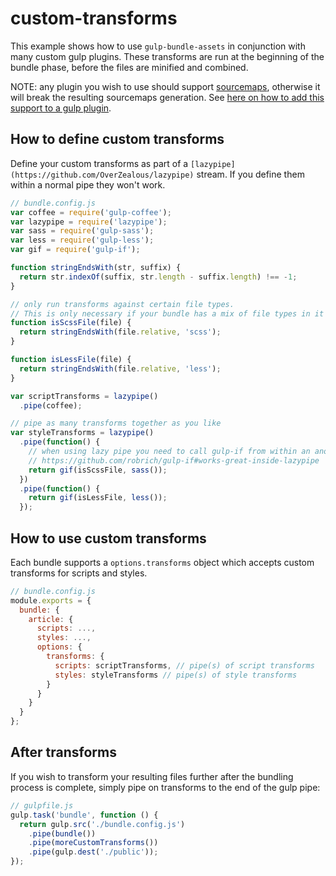 # custom-transforms

This example shows how to use `gulp-bundle-assets` in conjunction with many custom gulp plugins.
These transforms are run at the beginning of the bundle phase, before the files are minified and combined.

NOTE: any plugin you wish to use should support [sourcemaps](https://github.com/floridoo/gulp-sourcemaps),
otherwise it will break the resulting sourcemaps generation. 
See [here on how to add this support to a gulp plugin](https://github.com/floridoo/gulp-sourcemaps#plugin-developers-only-how-to-add-source-map-support-to-plugins).

## How to define custom transforms

Define your custom transforms as part of a `[lazypipe](https://github.com/OverZealous/lazypipe)` stream.
If you define them within a normal pipe they won't work.

```js
// bundle.config.js
var coffee = require('gulp-coffee');
var lazypipe = require('lazypipe');
var sass = require('gulp-sass');
var less = require('gulp-less');
var gif = require('gulp-if');

function stringEndsWith(str, suffix) {
  return str.indexOf(suffix, str.length - suffix.length) !== -1;
}

// only run transforms against certain file types.
// This is only necessary if your bundle has a mix of file types in it
function isScssFile(file) {
  return stringEndsWith(file.relative, 'scss');
}

function isLessFile(file) {
  return stringEndsWith(file.relative, 'less');
}

var scriptTransforms = lazypipe()
  .pipe(coffee);

// pipe as many transforms together as you like
var styleTransforms = lazypipe()
  .pipe(function() {
    // when using lazy pipe you need to call gulp-if from within an anonymous func
    // https://github.com/robrich/gulp-if#works-great-inside-lazypipe
    return gif(isScssFile, sass());
  })
  .pipe(function() {
    return gif(isLessFile, less());
  });
```

## How to use custom transforms

Each bundle supports a `options.transforms` object which accepts custom transforms for scripts and styles.

```js
// bundle.config.js
module.exports = {
  bundle: {
    article: {
      scripts: ...,
      styles: ...,
      options: {
        transforms: {
          scripts: scriptTransforms, // pipe(s) of script transforms
          styles: styleTransforms // pipe(s) of style transforms
        }
      }
    }
  }
};
```

## After transforms

If you wish to transform your resulting files further after the bundling process is complete, simply pipe on
transforms to the end of the gulp pipe:

```js
// gulpfile.js
gulp.task('bundle', function () {
  return gulp.src('./bundle.config.js')
    .pipe(bundle())
    .pipe(moreCustomTransforms())
    .pipe(gulp.dest('./public'));
});
```